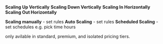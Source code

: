 **Scaling Up Vertically**
**Scaling Down Vertically**
**Scaling In Horizontally**
**Scaling Out Horizontally**

**Scaling manually** - set rules
**Auto Scaling** - set rules
**Scheduled Scaling** - set schedules e.g. pick time hours

only avilable in standard, premium, and isolated pricing tiers.